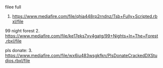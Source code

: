 filee full
1. https://www.mediafire.com/file/qhia448rp2rndnz/Tsb+Fully+Scripted.rbxl/file

99 night forest 
2. https://www.mediafire.com/file/ke17eks7xy4gatg/99+Nights+In+The+Forest.rbxl/file

pls donate:
3.
https://www.mediafire.com/file/wx6iu483wsgkfkn/PlsDonateCrackedDXStudios.rbxl/file
